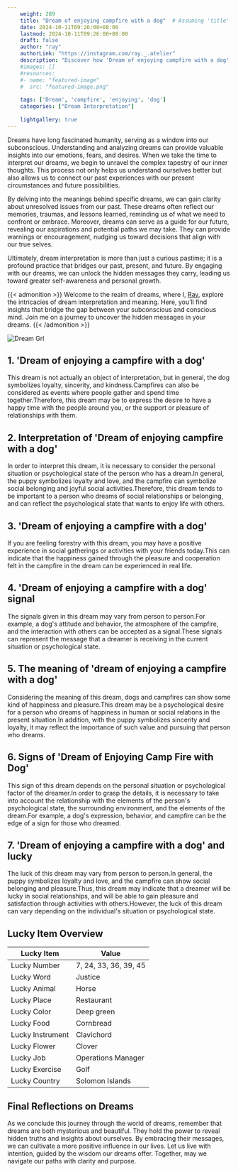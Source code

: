 ```yaml
---
    weight: 289
    title: "Dream of enjoying campfire with a dog"  # Assuming 'title' column exists
    date: 2024-10-11T09:26:00+08:00
    lastmod: 2024-10-11T09:26:00+08:00
    draft: false
    author: "ray"
    authorLink: "https://instagram.com/ray._.atelier"
    description: "Discover how 'Dream of enjoying campfire with a dog' can interpret your future and uncover its significant meanings in your life."
    #images: []
    #resources:
    #- name: "featured-image"
    #  src: "featured-image.png"
    
    tags: ['Dream', 'campfire', 'enjoying', 'dog']
    categories: ["Dream Interpretation"]
    
    lightgallery: true
---
```

    
Dreams have long fascinated humanity, serving as a window into our subconscious. Understanding and analyzing dreams can provide valuable insights into our emotions, fears, and desires. When we take the time to interpret our dreams, we begin to unravel the complex tapestry of our inner thoughts. This process not only helps us understand ourselves better but also allows us to connect our past experiences with our present circumstances and future possibilities.

By delving into the meanings behind specific dreams, we can gain clarity about unresolved issues from our past. These dreams often reflect our memories, traumas, and lessons learned, reminding us of what we need to confront or embrace. Moreover, dreams can serve as a guide for our future, revealing our aspirations and potential paths we may take. They can provide warnings or encouragement, nudging us toward decisions that align with our true selves.

Ultimately, dream interpretation is more than just a curious pastime; it is a profound practice that bridges our past, present, and future. By engaging with our dreams, we can unlock the hidden messages they carry, leading us toward greater self-awareness and personal growth.

{{< admonition >}}
Welcome to the realm of dreams, where I, [Ray](https://instagram.com/ray._.atelier), explore the intricacies of dream interpretation and meaning. Here, you’ll find insights that bridge the gap between your subconscious and conscious mind. Join me on a journey to uncover the hidden messages in your dreams.
{{< /admonition >}}

![Dream Grl](https://cdn.pixabay.com/photo/2017/11/02/03/35/gothic-2910057_1280.jpg "Dream Grl")

## 1. 'Dream of enjoying a campfire with a dog'
This dream is not actually an object of interpretation, but in general, the dog symbolizes loyalty, sincerity, and kindness.Campfires can also be considered as events where people gather and spend time together.Therefore, this dream may be to express the desire to have a happy time with the people around you, or the support or pleasure of relationships with them.

## 2. Interpretation of 'Dream of enjoying campfire with a dog'
In order to interpret this dream, it is necessary to consider the personal situation or psychological state of the person who has a dream.In general, the puppy symbolizes loyalty and love, and the campfire can symbolize social belonging and joyful social activities.Therefore, this dream tends to be important to a person who dreams of social relationships or belonging, and can reflect the psychological state that wants to enjoy life with others.

## 3. 'Dream of enjoying a campfire with a dog'
If you are feeling forestry with this dream, you may have a positive experience in social gatherings or activities with your friends today.This can indicate that the happiness gained through the pleasure and cooperation felt in the campfire in the dream can be experienced in real life.

## 4. 'Dream of enjoying a campfire with a dog' signal
The signals given in this dream may vary from person to person.For example, a dog's attitude and behavior, the atmosphere of the campfire, and the interaction with others can be accepted as a signal.These signals can represent the message that a dreamer is receiving in the current situation or psychological state.

## 5. The meaning of 'dream of enjoying a campfire with a dog'
Considering the meaning of this dream, dogs and campfires can show some kind of happiness and pleasure.This dream may be a psychological desire for a person who dreams of happiness in human or social relations in the present situation.In addition, with the puppy symbolizes sincerity and loyalty, it may reflect the importance of such value and pursuing that person who dreams.

## 6. Signs of 'Dream of Enjoying Camp Fire with Dog'
This sign of this dream depends on the personal situation or psychological factor of the dreamer.In order to grasp the details, it is necessary to take into account the relationship with the elements of the person's psychological state, the surrounding environment, and the elements of the dream.For example, a dog's expression, behavior, and campfire can be the edge of a sign for those who dreamed.

## 7. 'Dream of enjoying a campfire with a dog' and lucky
The luck of this dream may vary from person to person.In general, the puppy symbolizes loyalty and love, and the campfire can show social belonging and pleasure.Thus, this dream may indicate that a dreamer will be lucky in social relationships, and will be able to gain pleasure and satisfaction through activities with others.However, the luck of this dream can vary depending on the individual's situation or psychological state.

## Lucky Item Overview
| Lucky Item          | Value              |
|---------------|--------------------|
| Lucky Number        | 7, 24, 33, 36, 39, 45  |
| Lucky Word          | Justice |
| Lucky Animal        | Horse |
| Lucky Place         | Restaurant     |
| Lucky Color         | Deep green     |
| Lucky Food          | Cornbread      |
| Lucky Instrument    | Clavichord |
| Lucky Flower        | Clover    |
| Lucky Job           | Operations Manager       |
| Lucky Exercise      | Golf  |
| Lucky Country       | Solomon Islands    |


##  Final Reflections on Dreams

As we conclude this journey through the world of dreams, remember that dreams are both mysterious and beautiful. They hold the power to reveal hidden truths and insights about ourselves. By embracing their messages, we can cultivate a more positive influence in our lives. Let us live with intention, guided by the wisdom our dreams offer. Together, may we navigate our paths with clarity and purpose.
